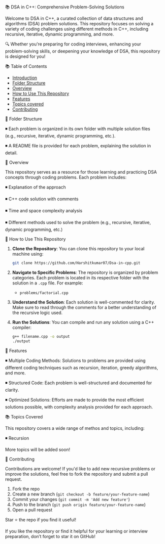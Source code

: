 📚 DSA in C++: Comprehensive Problem-Solving Solutions

Welcome to DSA in C++, a curated collection of data structures and algorithms (DSA) problem solutions. This repository focuses on solving a variety of coding challenges using different methods in C++, including recursive, iterative, dynamic programming, and more.

🔍 Whether you're preparing for coding interviews, enhancing your problem-solving skills, or deepening your knowledge of DSA, this repository is designed for you!


 📚 Table of Contents

- [Introduction](#introduction)
- [Folder Structure](#folder-structure)
- [Overview](#overview)
- [How to Use This Repository](#how-to-use-this-repository)
- [Features ](#features)
- [Topics covered](#topics-covered)
- [Contributing](#contributing)


📂 Folder Structure

◾ Each problem is organized in its own folder with multiple solution files (e.g., recursive, iterative, dynamic programming, etc.).

◾ A README file is provided for each problem, explaining the solution in detail.

📝 Overview

This repository serves as a resource for those learning and practicing DSA concepts through coding problems. Each problem includes:

◾ Explanation of the approach

◾ C++ code solution with comments

◾ Time and space complexity analysis

◾ Different methods used to solve the problem (e.g., recursive, iterative, dynamic programming, etc.)


📖 How to Use This Repository

1. **Clone the Repository**: You can clone this repository to your local machine using:
   ```bash
   git clone https://github.com/Harshitkumar07/Dsa-in-cpp.git
   ```
   
2. **Navigate to Specific Problems**: The repository is organized by problem categories. Each problem is located in its respective folder with the solution in a `.cpp` file. For example:
   - `problems/factorial.cpp`
   
3. **Understand the Solution**: Each solution is well-commented for clarity. Make sure to read through the comments for a better understanding of the recursive logic used.

4. **Run the Solutions**: You can compile and run any solution using a C++ compiler:
   ```bash
   g++ filename.cpp -o output
   ./output
   ```

🚀 Features

◾ Multiple Coding Methods: Solutions to problems are provided using different coding techniques such as recursion, iteration, greedy algorithms, and more.

◾ Structured Code: Each problem is well-structured and documented for clarity.

◾ Optimized Solutions: Efforts are made to provide the most efficient solutions possible, with complexity analysis provided for each approach.


📚 Topics Covered

This repository covers a wide range of methos and topics, including:

◾ Recursion 

More topics will be added soon!


🤝 Contributing

Contributions are welcome! If you'd like to add new recursive problems or improve the solutions, feel free to fork the repository and submit a pull request.

1. Fork the repo
2. Create a new branch (`git checkout -b feature/your-feature-name`)
3. Commit your changes (`git commit -m 'Add new feature'`)
4. Push to the branch (`git push origin feature/your-feature-name`)
5. Open a pull request


Star ⭐ the repo if you find it useful!

If you like the repository or find it helpful for your learning or interview preparation, don’t forget to star it on GitHub!
